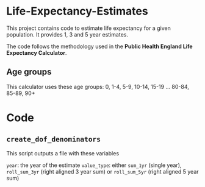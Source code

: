 # Life-Expectancy-Estimates
This project contains code to estimate life expectancy for a given population. It provides 1, 3 and 5 year estimates.

The code follows the methodology used in the **Public Health England Life Expectancy Calculator**. 

## Age groups

This calculator uses these age groups: 0, 1-4, 5-9, 10-14, 15-19 ... 80-84, 85-89, 90+

# Code

## `create_dof_denominators`

This script outputs a file with these variables

  `year`: the year of the estimate
  `value_type`: either `sum_1yr` (single year), `roll_sum_3yr` (right aligned 3 year sum) or `roll_sum_5yr` (right aligned 5 year sum)
